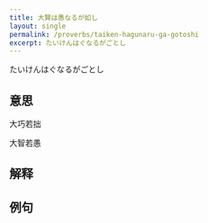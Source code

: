 ```yaml
---
title: 大賢は愚なるが如し
layout: single
permalink: /proverbs/taiken-hagunaru-ga-gotoshi
excerpt: たいけんはぐなるがごとし
---
```


たいけんはぐなるがごとし

## 意思

大巧若拙

大智若愚

## 解释

## 例句

